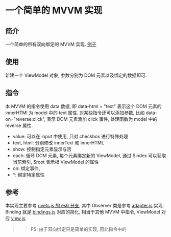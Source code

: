 # 一个简单的 MVVM 实现

## 简介

一个简单的带有双向绑定的 MVVM 实现.
[例子](https://445141126.github.io/mvvm/)


## 使用
新建一个 ViewModel 对象, 参数分别为 DOM 元素以及绑定的数据即可.

## 指令

本 MVVM 的指令使用 data 数据, 即 data-html = "text" 表示这个 DOM 元素的 innerHTMl 为 model 中的 text 属性.
对某些指令还可以添加参数, 比如 data-on="reverse:click", 表示 DOM 元素添加 click 事件, 处理函数为 model 中的 reverse 属性.

- value: 可以在 input 中使用, 只对 checkbox 进行特殊处理
- text, html: 分别修改 innerText 和 innerHTML
- show: 控制指定元素显示与否
- each: 循环 DOM 元素, 每个元素绑定新的 ViewModel, 通过 $index 可以获取当前索引, $root 表示根 ViewModel 的属性
- on: 绑定事件,
- *: 绑定特定属性

## 参考
本实现主要参考 [rivets.js 的 es6 分支](https://github.com/mikeric/rivets/tree/es6), 其中 Observer 类是参考 [adapter.js](https://github.com/mikeric/rivets/blob/es6/src/adapter.js) 实现.
Binding 就是 [bindings.js](https://github.com/mikeric/rivets/blob/es6/src/bindings.js) 对应的简化, 相当于其他 MVVM 中指令, ViewModel 对应 [view.js](https://github.com/mikeric/rivets/blob/es6/src/view.js).

>> PS: 由于双向绑定只是简单的实现, 因此指令中的